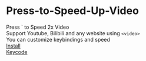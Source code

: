 # Press-to-Speed-Up-Video
Press \` to Speed 2x Video  
Support Youtube, Bilibili and any website using `<video>`  
You can customize keybindings and speed  
[Install](https://greasyfork.org/zh-CN/scripts/465207-press-to-speed-up-video)  
[Keycode](https://www.toptal.com/developers/keycode)  
